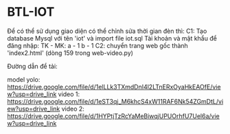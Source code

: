# BTL-IOT
Để có thể sử dụng giao diện có thể chỉnh sửa thời gian đèn thì:
C1: Tạo database Mysql với tên 'iot' và import file iot.sql
   Tài khoản và mật khẩu để đăng nhập:
   TK - MK:
    a - 1
    b - 1
C2: chuyển trang web gốc thành 'index2.html' (dòng 159 trong web-video.py)

Đường dẫn để tải:

model yolo: https://drive.google.com/file/d/1elLLk3TXmdDnI4l2LTnERxOyaHkEAOfE/view?usp=drive_link
video 1: https://drive.google.com/file/d/1eST3qj_M6khcS4xW11RAF6Nk54ZGmDtL/view?usp=drive_link
video 2: https://drive.google.com/file/d/1HYPtjTzRcYaMeBiwqjUPUOrhfU7Uel6a/view?usp=drive_link
